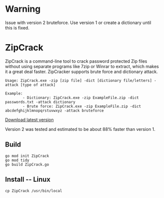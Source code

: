 # Warning
Issue with version 2 bruteforce. Use version 1 or create a dictionary until this is fixed.

# ZipCrack

ZipCrack is a command-line tool to crack password protected Zip files without using separate programs like 7zip or Winrar to extract, which makes it a great deal faster.
ZipCracker supports brute force and dictionary attack.

```
Usage: ZipCrack.exe -zip [zip file] -dict [dictionary file/letters] -attack [type of attack]

Example:
        - Dictionary: ZipCrack.exe -zip ExampleFile.zip -dict passwords.txt -attack dictionary
        - Brute force: ZipCrack.exe -zip ExampleFile.zip -dict abcdefghijklmnopqrstuvwxyz -attack bruteforce
```

[Download latest version](https://github.com/henriksb/ZipCrack/releases/download/2/ZipCrack.exe)

Version 2 was tested and estimated to be about 88% faster than version 1.

## Build

```
go mod init ZipCrack
go mod tidy
go build ZipCrack.go
```

## Install -- Linux

```
cp ZipCrack /usr/bin/local
```
